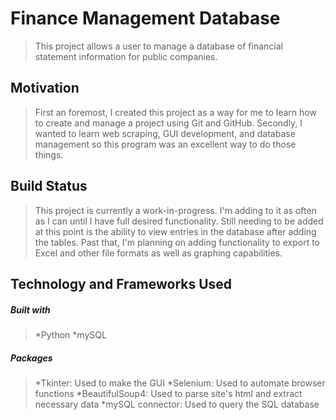 # Finance Management Database
> This project allows a user to manage a database of
> financial statement information for public companies.

## Motivation
> First an foremost, I created this project as a way for me to learn
> how to create and manage a project using Git and GitHub. Secondly, I
> wanted to learn web scraping, GUI development, and database management
> so this program was an excellent way to do those things.

## Build Status
>This project is currently a work-in-progress. I'm adding to it as often as I
>can until I have full desired functionality. Still needing to be added at this
>point is the ability to view entries in the database after adding the tables.
>Past that, I'm planning on adding functionality to export to Excel and other
>file formats as well as graphing capabilities.

## Technology and Frameworks Used
##### Built with
>*Python
>*mySQL

##### Packages
>*Tkinter: Used to make the GUI
>*Selenium: Used to automate browser functions
>*BeautifulSoup4: Used to parse site's html and extract necessary data
>*mySQL connector: Used to query the SQL database